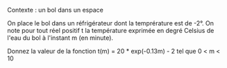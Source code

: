 Contexte : un bol dans un espace

On place le bol dans un réfrigérateur dont la temprérature est de -2°.
On note pour tout réel positif t la température exprimée en degré Celsius de l'eau du bol à l'instant m (en minute).

Donnez la valeur de la fonction t(m) = 20 * exp(-0.13m) - 2 tel que 0 < m < 10